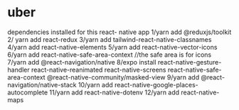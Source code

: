 # uber
dependencies installed for this react- native app
1/yarn add @reduxjs/toolkit
2/ yarn add react-redux
3/yarn add tailwind-react-native-classnames
4/yarn add react-native-elements
5/yarn add react-native-vector-icons
6/yarn add react-native-safe-area-context //the safe area is for icons
7/yarn add @react-navigation/native
8/expo install react-native-gesture-handler react-native-reanimated react-native-screens react-native-safe-area-context @react-native-community/masked-view
9/yarn add @react-navigation/native-stack
10/yarn add react-native-google-places-autocomplete
11/yarn add react-native-dotenv
12/yarn add react-native-maps
